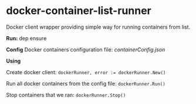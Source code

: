 # docker-container-list-runner
Docker client wrapper providing simple way for running containers from list.

**Run:**
dep ensure

**Config**
Docker containers configuration file: _containerConfig.json_

**Using**

Create docker client: `dockerRunner, error := dockerRunner.New()`

Run all docker containers from the config file: `dockerRunner.Run()`

Stop containers that we ran: `dockerRunner.Stop()`